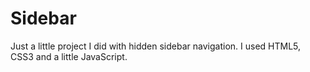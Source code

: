 # Sidebar
Just a little project I did with hidden sidebar navigation. I used HTML5, CSS3 and a little JavaScript. 
